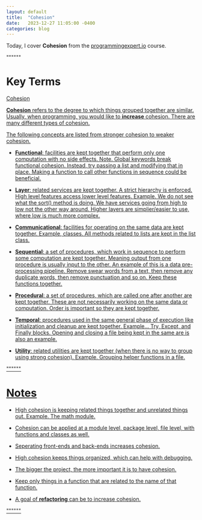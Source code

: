 ```yaml
---
layout: default
title:  "Cohesion"
date:   2023-12-27 11:05:00 -0400
categories: blog
---
```


Today, I cover __Cohesion__ from the [programmingexpert.io][course-site] course.

""""""

# Key Terms

<u>Cohesion<u>

__Cohesion__ refers to the degree to which things grouped together are similar. Usually, when programming, you would like to __increase__ cohesion. There are many different types of cohesion.

The following concepts are listed from stronger cohesion to weaker cohesion.

- __Functional__: facilities are kept together that perform only one computation with no side effects. Note. Global keywords break functional cohesion. Instead, try passing a list and modifying that in place. Making a function to call other functions in sequence could be beneficial.

- __Layer__: related services are kept together. A strict hierarchy is enforced. High level features access lower level features. Example. We do not see what the sort() method is doing. We have services going from high to low not the other way around. Higher layers are simplier/easier to use, where low is much more complex. 

- __Communicational__: facilities for operating on the same data are kept together. Example, classes. All methods related to lists are kept in the list class.

- __Sequential__: a set of procedures, which work in sequence to perform some computation are kept together. Meaning output from one procedure is usually input to the other. An example of this is a data pre-processing pipeline. Remove swear words from a text, then remove any duplicate words, then remove punctuation and so on. Keep these functions together.

- __Procedural__: a set of procedures, which are called one after another are kept together. These are not necessarily working on the same data or computation. Order is important so they are kept together.

- __Temporal__: procedures used in the same general phase of execution like initialization and cleanup are kept together. Example... Try, Except, and Finally blocks. Opening and closing a file being kept in the same are is also an example.

- __Utility__: related utilities are kept together (when there is no way to group using strong cohesion). Example. Grouping helper functions in a file.

""""""

# Notes

- High cohesion is keeping related things together and unrelated things out. Example. The math module.

- Cohesion can be applied at a module level, package level, file level, with functions and classes as well.

- Seperating front-ends and back-ends increases cohesion.

- High cohesion keeps things organized, which can help with debugging.

- The bigger the project, the more important it is to have cohesion.

- Keep only things in a function that are related to the name of that function.

- A goal of __refactoring__ can be to increase cohesion.

""""""

[course-site]: https://www.programmingexpert.io/index